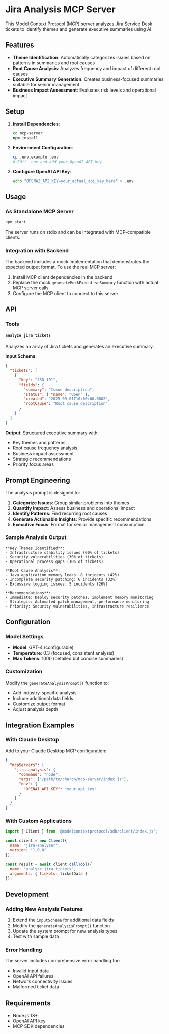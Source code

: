 # Jira Analysis MCP Server

This Model Context Protocol (MCP) server analyzes Jira Service Desk tickets to identify themes and generate executive summaries using AI.

## Features

- **Theme Identification**: Automatically categorizes issues based on patterns in summaries and root causes
- **Root Cause Analysis**: Analyzes frequency and impact of different root causes
- **Executive Summary Generation**: Creates business-focused summaries suitable for senior management
- **Business Impact Assessment**: Evaluates risk levels and operational impact

## Setup

1. **Install Dependencies**:
   ```bash
   cd mcp-server
   npm install
   ```

2. **Environment Configuration**:
   ```bash
   cp .env.example .env
   # Edit .env and add your OpenAI API key
   ```

3. **Configure OpenAI API Key**:
   ```bash
   echo "OPENAI_API_KEY=your_actual_api_key_here" > .env
   ```

## Usage

### As Standalone MCP Server

```bash
npm start
```

The server runs on stdio and can be integrated with MCP-compatible clients.

### Integration with Backend

The backend includes a mock implementation that demonstrates the expected output format. To use the real MCP server:

1. Install MCP client dependencies in the backend
2. Replace the mock `generateMockExecutiveSummary` function with actual MCP server calls
3. Configure the MCP client to connect to this server

## API

### Tools

#### `analyze_jira_tickets`

Analyzes an array of Jira tickets and generates an executive summary.

**Input Schema**:
```json
{
  "tickets": [
    {
      "key": "JSD-101",
      "fields": {
        "summary": "Issue description",
        "status": { "name": "Open" },
        "created": "2025-09-01T10:00:00.000Z",
        "rootCause": "Root cause description"
      }
    }
  ]
}
```

**Output**: Structured executive summary with:
- Key themes and patterns
- Root cause frequency analysis
- Business impact assessment
- Strategic recommendations
- Priority focus areas

## Prompt Engineering

The analysis prompt is designed to:

1. **Categorize Issues**: Group similar problems into themes
2. **Quantify Impact**: Assess business and operational impact
3. **Identify Patterns**: Find recurring root causes
4. **Generate Actionable Insights**: Provide specific recommendations
5. **Executive Focus**: Format for senior management consumption

### Sample Analysis Output

```
**Key Themes Identified**: 
- Infrastructure stability issues (60% of tickets)
- Security vulnerabilities (30% of tickets)
- Operational process gaps (10% of tickets)

**Root Cause Analysis**:
- Java application memory leaks: 8 incidents (42%)
- Incomplete security patching: 6 incidents (32%)
- Excessive logging issues: 5 incidents (26%)

**Recommendations**:
- Immediate: Deploy security patches, implement memory monitoring
- Strategic: Automated patch management, performance monitoring
- Priority: Security vulnerabilities, infrastructure resilience
```

## Configuration

### Model Settings

- **Model**: GPT-4 (configurable)
- **Temperature**: 0.3 (focused, consistent analysis)
- **Max Tokens**: 1000 (detailed but concise summaries)

### Customization

Modify the `generateAnalysisPrompt()` function to:
- Add industry-specific analysis
- Include additional data fields
- Customize output format
- Adjust analysis depth

## Integration Examples

### With Claude Desktop

Add to your Claude Desktop MCP configuration:

```json
{
  "mcpServers": {
    "jira-analysis": {
      "command": "node",
      "args": ["/path/to/charon/mcp-server/index.js"],
      "env": {
        "OPENAI_API_KEY": "your_api_key"
      }
    }
  }
}
```

### With Custom Applications

```javascript
import { Client } from '@modelcontextprotocol/sdk/client/index.js';

const client = new Client({
  name: "jira-analyzer",
  version: "1.0.0"
});

const result = await client.callTool({
  name: "analyze_jira_tickets",
  arguments: { tickets: ticketData }
});
```

## Development

### Adding New Analysis Features

1. Extend the `inputSchema` for additional data fields
2. Modify the `generateAnalysisPrompt()` function
3. Update the system prompt for new analysis types
4. Test with sample data

### Error Handling

The server includes comprehensive error handling for:
- Invalid input data
- OpenAI API failures
- Network connectivity issues
- Malformed ticket data

## Requirements

- Node.js 18+
- OpenAI API key
- MCP SDK dependencies

